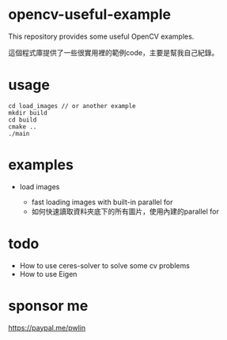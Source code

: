 # opencv-useful-example
This repository provides some useful OpenCV examples.

這個程式庫提供了一些很實用裡的範例code，主要是幫我自己紀錄。

# usage
```
cd load_images // or another example
mkdir build
cd build
cmake ..
./main
```
# examples
* load images

    * fast loading images with built-in parallel for
    * 如何快速讀取資料夾底下的所有圖片，使用內建的parallel for

# todo
* How to use ceres-solver to solve some cv problems
* How to use Eigen

# sponsor me
https://paypal.me/pwlin
